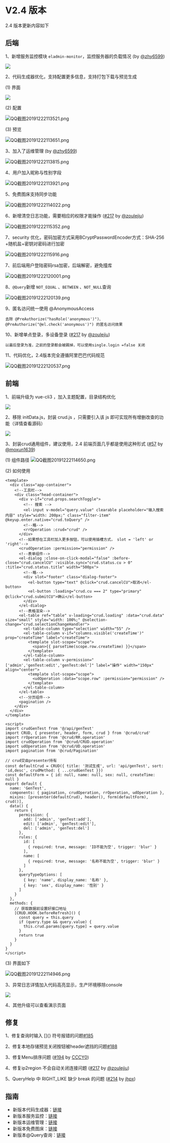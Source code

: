 # V2.4 版本

2.4 版本更新内容如下

## 后端
1、新增服务监控模块 `eladmin-monitor`，监控服务器的负载情况 (by [@zhy6599](https://gitee.com/zhy6599))

![](https://i.loli.net/2019/12/22/7PdAW4Dot9EGJkR.png)

2、代码生成器优化，支持配置更多信息，支持打包下载与预览生成

(1) 界面

![](https://i.loli.net/2019/12/22/Te61XtnxskB5Shb.png)

(2) 配置

![QQ截图20191222113521.png](https://i.loli.net/2019/12/22/g1lYIf3iwMUdZGz.png)

(3) 预览

![QQ截图20191222113651.png](https://i.loli.net/2019/12/22/fmHiCn5BzdPqEGy.png)

3、加入了运维管理 (by [@zhy6599](https://gitee.com/zhy6599))

![QQ截图20191222113815.png](https://i.loli.net/2019/12/22/b769oHckuaKdlpA.png)

4、用户加入昵称与性别字段

![QQ截图20191222113921.png](https://i.loli.net/2019/12/22/39UHNjYlztZXoWu.png)

5、免费图床支持同步功能

![QQ截图20191222114022.png](https://i.loli.net/2019/12/22/kegPjTHiKzWp9XO.png)

6、新增清空日志功能，需要相应的权限才能操作 ([#217](https://github.com/elunez/eladmin/pull/217) by [@zoulejiu](https://github.com/zoulejiu))

![QQ截图20191222115352.png](https://i.loli.net/2019/12/22/xUbMavChrXwA5Q8.png)

7、security 优化，密码加密方式采用BCryptPasswordEncoder方式：SHA-256 +随机盐+密钥对密码进行加密

![QQ截图20191222115916.png](https://i.loli.net/2019/12/22/QAZWv3or471Huag.png)

7、前后端用户登陆密码rsa加密，后端解密，避免撞库

![QQ截图20191222120001.png](https://i.loli.net/2019/12/22/6cIDLkFxnwZPTBu.png)

8、`@Query`新增 `NOT_EQUAL` 、`BETWEEN` 、`NOT_NULL`查询

![QQ截图20191222120139.png](https://i.loli.net/2019/12/22/nStQsfx6DEloRvq.png)

9、匿名访问统一使用 @AnonymousAccess
```
去除 @PreAuthorize("hasRole('anonymous')")、@PreAuthorize("@el.check('anonymous')") 的匿名访问效果
```

10、新增单点登录，多设备登录 ([#217](https://github.com/elunez/eladmin/pull/217) by [@zoulejiu](https://github.com/zoulejiu))
```
以最后登录为准，之前的登录都会被踢掉，可以使用single.login =false 关闭
```

11、代码优化，2.4版本完全遵循阿里巴巴代码规范

![QQ截图20191222120537.png](https://i.loli.net/2019/12/22/PcFWjE3H8Ny9rad.png)

<InArticleAdsense
    data-ad-client="ca-pub-3964897280370772"
    data-ad-slot="8192154900">
</InArticleAdsense>

## 前端
1、前端升级为 vue-cli3 ，加入主题配置，目录结构优化

![](https://i.loli.net/2019/11/27/XtYJwGECBImHA18.jpg)

2、移除 initData.js，封装 crud.js ，只需要引入该 js 即可实现所有增删改查的功能（详情查看源码）

![](https://i.loli.net/2019/11/27/Tubv1gdMZhKpVyY.jpg)

3、封装crud通用组件，建议使用，2.4 前端页面几乎都是使用这种形式 ([#57](https://github.com/elunez/eladmin-web/pull/57) by [@moxun1639](https://github.com/moxun1639))

(1) 组件路径
![QQ截图20191222114650.png](https://i.loli.net/2019/12/22/s2QATmeg496qrhz.png)

(2) 如何使用

```vue
<template>
  <div class="app-container">
    <!--工具栏-->
    <div class="head-container">
      <div v-if="crud.props.searchToggle">
        <!-- 搜索 -->
        <el-input v-model="query.value" clearable placeholder="输入搜索内容" style="width: 200px;" class="filter-item" @keyup.enter.native="crud.toQuery" />
        <!--略-->
        <rrOperation :crud="crud" />
      </div>
      <!--如果想在工具栏加入更多按钮，可以使用插槽方式， slot = 'left' or 'right'-->
      <crudOperation :permission="permission" />
      <!--表单组件-->
      <el-dialog :close-on-click-modal="false" :before-close="crud.cancelCU" :visible.sync="crud.status.cu > 0" :title="crud.status.title" width="500px">
        <!--略-->
        <div slot="footer" class="dialog-footer">
          <el-button type="text" @click="crud.cancelCU">取消</el-button>
          <el-button :loading="crud.cu === 2" type="primary" @click="crud.submitCU">确认</el-button>
        </div>
      </el-dialog>
      <!--表格渲染-->
      <el-table ref="table" v-loading="crud.loading" :data="crud.data" size="small" style="width: 100%;" @selection-change="crud.selectionChangeHandler">
        <el-table-column type="selection" width="55" />
        <el-table-column v-if="columns.visible('createTime')" prop="createTime" label="createTime">
          <template slot-scope="scope">
            <span>{{ parseTime(scope.row.createTime) }}</span>
          </template>
        </el-table-column>
        <el-table-column v-permission="['admin','genTest:edit','genTest:del']" label="操作" width="150px" align="center">
          <template slot-scope="scope">
            <udOperation :data="scope.row" :permission="permission" />
          </template>
        </el-table-column>
      </el-table>
      <!--分页组件-->
      <pagination />
    </div>
  </div>
</template>

<script>
import crudGenTest from '@/api/genTest'
import CRUD, { presenter, header, form, crud } from '@crud/crud'
import rrOperation from '@crud/RR.operation'
import crudOperation from '@crud/CRUD.operation'
import udOperation from '@crud/UD.operation'
import pagination from '@crud/Pagination'

// crud交由presenter持有
const defaultCrud = CRUD({ title: '测试生成', url: 'api/genTest', sort: 'id,desc', crudMethod: { ...crudGenTest }})
const defaultForm = { id: null, name: null, sex: null, createTime: null }
export default {
  name: 'GenTest',
  components: { pagination, crudOperation, rrOperation, udOperation },
  mixins: [presenter(defaultCrud), header(), form(defaultForm), crud()],
  data() {
    return {
      permission: {
        add: ['admin', 'genTest:add'],
        edit: ['admin', 'genTest:edit'],
        del: ['admin', 'genTest:del']
      },
      rules: {
        id: [
          { required: true, message: 'ID不能为空', trigger: 'blur' }
        ],
        name: [
          { required: true, message: '名称不能为空', trigger: 'blur' }
        ]
      },
      queryTypeOptions: [
        { key: 'name', display_name: '名称' },
        { key: 'sex', display_name: '性别' }
      ]
    }
  },
  methods: {
    // 获取数据前设置好接口地址
    [CRUD.HOOK.beforeRefresh]() {
      const query = this.query
      if (query.type && query.value) {
        this.crud.params[query.type] = query.value
      }
      return true
    }
  }
}
</script>

```

(3) 界面如下

![QQ截图20191222114946.png](https://i.loli.net/2019/12/22/NC7EfOdPDGqjVXF.png)

3、异常日志详情加入代码高亮显示，生产环境移除console

![](https://i.loli.net/2019/11/27/6Yk5qwyufnOsZMB.jpg)

4、其他升级可以查看演示页面

## 修复
1、修复查询时输入 []{} 符号报错的问题[#185](https://github.com/elunez/eladmin/issues/185)

2、修复本地存储预览关闭按钮被header遮挡的问题[#188](https://github.com/elunez/eladmin/issues/188)

3、修复Menu排序问题 ([#194](https://github.com/elunez/eladmin/pull/194) by [CCCY0](https://github.com/CCCY0))

4、修复ip2region 不会自动关闭连接问题 ([#217](https://github.com/elunez/eladmin/pull/217) by [@zoulejiu](https://github.com/zoulejiu))

5、QueryHelp 中 RIGHT_LIKE 缺少 break 的问题 ([#214](https://github.com/elunez/eladmin/pull/214) by [jhpx](https://github.com/jhpx))

## 指南
- 新版本代码生成器：[链接](/guide/hdsc.html#代码生成)
- 新版本服务监控：[链接](/guide/hdsc.html#服务监控)
- 新版本运维管理：[链接](/guide/hdsc.html#运维管理)
- 新版本免费图床：[链接](/guide/hdsc.html#免费图床)
- 新版本@Query查询：[链接](/guide/hdsc.html#通用查询)

<InArticleAdsense
    data-ad-client="ca-pub-3964897280370772"
    data-ad-slot="8192154900">
</InArticleAdsense>
